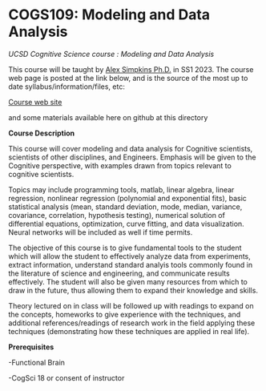 # COGS109: Modeling and Data Analysis
*UCSD Cognitive Science course : Modeling and Data Analysis*

This course will be taught by [Alex Simpkins Ph.D.](mailto:a@robotics.radiantdolphinpress.com) in SS1 2023. The course web page is posted at the link below, and is the source of the most up to date syllabus/information/files, etc: 

[Course web site](http://casimpkinsjr.radiantdolphinpress.com/pages/cogs109_ss1_23)

and some materials available here on github at this directory

**Course Description** 

This course will cover modeling and data analysis for Cognitive scientists, scientists of other disciplines, and Engineers. Emphasis will be given to the Cognitive perspective, with examples drawn from topics relevant to cognitive scientists.

Topics may include programming tools, matlab, linear algebra, linear regression, nonlinear regression (polynomial and exponential fits), basic statistical analysis (mean, standard deviation, mode, median, variance, covariance, correlation, hypothesis testing), numerical solution of differential equations, optimization, curve fitting, and data visualization. Neural networks will be included as well if time permits. 

The objective of this course is to give fundamental tools to the student which will allow the student to effectively analyze data from experiments, extract information, understand standard analyis tools commonly found in the literature of science and engineering, and communicate results effectively. The student will also be given many resources from which to draw in the future, thus allowing them to expand their knowledge and skills.

Theory lectured on in class will be followed up with readings to expand on the concepts, homeworks to give experience with the techniques, and additional references/readings of research work in the field applying these techniques (demonstrating how these techniques are applied in real life).



**Prerequisites**

-Functional Brain 

-CogSci 18 or consent of instructor 




